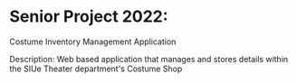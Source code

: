 # Senior Project 2022:

Costume Inventory Management Application

Description:
Web based application that manages and stores details within the SIUe Theater department's Costume Shop

